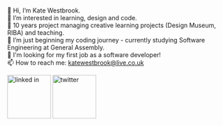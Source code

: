  <br>👋 Hi, I’m Kate Westbrook.
 <br>👀 I’m interested in learning, design and code.
 <br>💪 10 years project managing creative learning projects (Design Museum, RIBA) and teaching.
 <br>🌱 I’m just beginning my coding journey - currently studying Software Engineering at General Assembly.
 <br>🌻  I'm looking for my first job as a software developer!
 <br>📫 How to reach me: katewestbrook@live.co.uk
<p> <a href="https://www.linkedin.com/in/katewestbrook/"><img src="https://image.flaticon.com/icons/png/512/179/179330.png" alt="linked in" width="100px"></a> <a href="https://twitter.com/teachergoggles"><img src="https://image.flaticon.com/icons/png/512/179/179342.png" alt="twitter" width="100px"></a>
</p>
